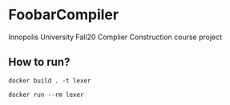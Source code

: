 # FoobarCompiler
Innopolis University Fall20 Complier Construction course project

## How to run? 
```
docker build . -t lexer

docker run --rm lexer
```

